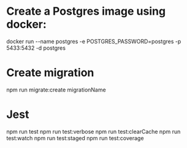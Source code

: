 # Create a Postgres image using docker:
docker run --name postgres -e POSTGRES_PASSWORD=postgres -p 5433:5432 -d postgres

# Create migration  
npm run migrate:create migrationName

# Jest
 npm run test 
 npm run test:verbose
 npm run test:clearCache
 npm run test:watch
 npm run test:staged
 npm run test:coverage